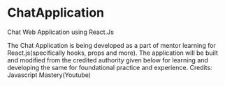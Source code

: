 # ChatApplication
Chat Web Application using React.Js

The Chat Application is being developed as a part of mentor learning for React.js(specifically hooks, props and more). The application will be built and modified from the credited authority given below for learning and developing the same for foundational practice and experience.
Credits: Javascript Mastery(Youtube)
